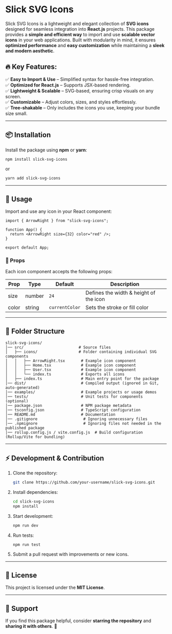 # Slick SVG Icons

Slick SVG Icons is a lightweight and elegant collection of **SVG icons** designed for seamless integration into **React.js** projects. This package provides a **simple and efficient way** to import and use **scalable vector icons** in your web applications. Built with modularity in mind, it ensures **optimized performance** and **easy customization** while maintaining a **sleek and modern aesthetic**.

## 🔥 Key Features:

✅ **Easy to Import & Use** – Simplified syntax for hassle-free integration.  
✅ **Optimized for React.js** – Supports JSX-based rendering.  
✅ **Lightweight & Scalable** – SVG-based, ensuring crisp visuals on any screen.  
✅ **Customizable** – Adjust colors, sizes, and styles effortlessly.  
✅ **Tree-shakable** – Only includes the icons you use, keeping your bundle size small.  

---

## 📦 Installation

Install the package using **npm** or **yarn**:

```sh
npm install slick-svg-icons
```

or

```sh
yarn add slick-svg-icons
```

---

## 🚀 Usage

Import and use any icon in your React component:

```tsx
import { ArrowRight } from "slick-svg-icons";

function App() {
  return <ArrowRight size={32} color="red" />;
}

export default App;
```

### 🎨 Props
Each icon component accepts the following props:

| Prop  | Type    | Default       | Description                           |
|-------|--------|--------------|---------------------------------------|
| size  | number | `24`          | Defines the width & height of the icon |
| color | string | `currentColor` | Sets the stroke or fill color        |

---

## 📁 Folder Structure

```
slick-svg-icons/
│── src/                        # Source files
│   ├── icons/                  # Folder containing individual SVG components
│   │   ├── ArrowRight.tsx       # Example icon component
│   │   ├── Home.tsx             # Example icon component
│   │   ├── User.tsx             # Example icon component
│   │   └── index.ts             # Exports all icons
│   ├── index.ts                 # Main entry point for the package
│── dist/                        # Compiled output (ignored in Git, auto-generated)
│── examples/                    # Example projects or usage demos
│── tests/                       # Unit tests for components (optional)
│── package.json                 # NPM package metadata
│── tsconfig.json                # TypeScript configuration
│── README.md                    # Documentation
│── .gitignore                    # Ignoring unnecessary files
│── .npmignore                    # Ignoring files not needed in the published package
│── rollup.config.js / vite.config.js  # Build configuration (Rollup/Vite for bundling)
```

---

## ⚡ Development & Contribution

1. Clone the repository:
   ```sh
   git clone https://github.com/your-username/slick-svg-icons.git
   ```
2. Install dependencies:
   ```sh
   cd slick-svg-icons
   npm install
   ```
3. Start development:
   ```sh
   npm run dev
   ```
4. Run tests:
   ```sh
   npm run test
   ```
5. Submit a pull request with improvements or new icons.

---

## 📜 License

This project is licensed under the **MIT License**.

---

## 🙌 Support

If you find this package helpful, consider **starring the repository** and **sharing it with others**. 🚀

